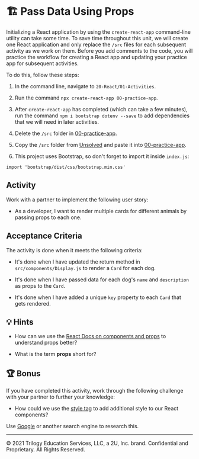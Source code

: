 # 🏗️ Pass Data Using Props

Initializing a React application by using the `create-react-app` command-line utility can take some time. To save time throughout this unit, we will create one React application and only replace the `/src` files for each subsequent activity as we work on them. Before you add comments to the code, you will practice the workflow for creating a React app and updating your practice app for subsequent activities.

To do this, follow these steps:

  1. In the command line, navigate to `20-React/01-Activities`.

  2. Run the command `npx create-react-app 00-practice-app`.

  3. After `create-react-app` has completed (which can take a few minutes), run the command `npm i bootstrap dotenv --save` to add dependencies that we will need in later activities.

  4. Delete the `/src` folder in [00-practice-app](../00-practice-app/).

  5. Copy the `/src` folder from [Unsolved](./Unsolved/) and paste it into [00-practice-app](../00-practice-app/).

  6. This project uses Bootstrap, so don't forget to import it inside `index.js`:

  `import 'bootstrap/dist/css/bootstrap.min.css'`

## Activity

Work with a partner to implement the following user story:

* As a developer, I want to render multiple cards for different animals by passing props to each one.

## Acceptance Criteria

The activity is done when it meets the following criteria:

* It's done when I have updated the return method in `src/components/Display.js` to render a `Card` for each dog.

* It's done when I have passed data for each dog's `name` and `description` as props to the `Card`.

* It's done when I have added a unique `key` property to each `Card` that gets rendered.

## 💡 Hints

* How can we use the [React Docs on components and props](https://facebook.github.io/react/docs/components-and-props.html) to understand props better?

* What is the term **props** short for?

## 🏆 Bonus

If you have completed this activity, work through the following challenge with your partner to further your knowledge:

* How could we use the [style tag](https://facebook.github.io/react/docs/dom-elements.html#style) to add additional style to our React components?

Use [Google](https://www.google.com) or another search engine to research this.

---
© 2021 Trilogy Education Services, LLC, a 2U, Inc. brand. Confidential and Proprietary. All Rights Reserved.
